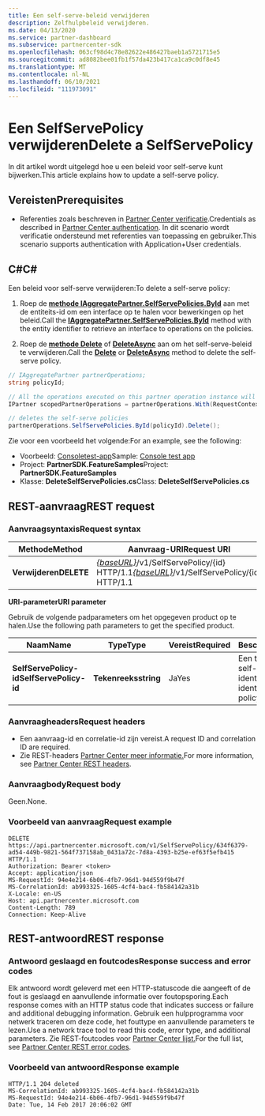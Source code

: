 ```yaml
---
title: Een self-serve-beleid verwijderen
description: Zelfhulpbeleid verwijderen.
ms.date: 04/13/2020
ms.service: partner-dashboard
ms.subservice: partnercenter-sdk
ms.openlocfilehash: 063cf98d4c78e82622e486427baeb1a5721715e5
ms.sourcegitcommit: ad8082bee01fb1f57da423b417ca1ca9c0df8e45
ms.translationtype: MT
ms.contentlocale: nl-NL
ms.lasthandoff: 06/10/2021
ms.locfileid: "111973091"
---
```

# <a name="delete-a-selfservepolicy"></a><span data-ttu-id="0b628-103">Een SelfServePolicy verwijderen</span><span class="sxs-lookup"><span data-stu-id="0b628-103">Delete a SelfServePolicy</span></span>

<span data-ttu-id="0b628-104">In dit artikel wordt uitgelegd hoe u een beleid voor self-serve kunt bijwerken.</span><span class="sxs-lookup"><span data-stu-id="0b628-104">This article explains how to update a self-serve policy.</span></span>

## <a name="prerequisites"></a><span data-ttu-id="0b628-105">Vereisten</span><span class="sxs-lookup"><span data-stu-id="0b628-105">Prerequisites</span></span>

- <span data-ttu-id="0b628-106">Referenties zoals beschreven in [Partner Center verificatie](partner-center-authentication.md).</span><span class="sxs-lookup"><span data-stu-id="0b628-106">Credentials as described in [Partner Center authentication](partner-center-authentication.md).</span></span> <span data-ttu-id="0b628-107">In dit scenario wordt verificatie ondersteund met referenties van toepassing en gebruiker.</span><span class="sxs-lookup"><span data-stu-id="0b628-107">This scenario supports authentication with Application+User credentials.</span></span>

## <a name="c"></a><span data-ttu-id="0b628-108">C\#</span><span class="sxs-lookup"><span data-stu-id="0b628-108">C\#</span></span>

<span data-ttu-id="0b628-109">Een beleid voor self-serve verwijderen:</span><span class="sxs-lookup"><span data-stu-id="0b628-109">To delete a self-serve policy:</span></span>

1. <span data-ttu-id="0b628-110">Roep de [**methode IAggregatePartner.SelfServePolicies.ById**](/dotnet/api/microsoft.store.partnercenter.iselfservepoliciescollection.byid) aan met de entiteits-id om een interface op te halen voor bewerkingen op het beleid.</span><span class="sxs-lookup"><span data-stu-id="0b628-110">Call the [**IAggregatePartner.SelfServePolicies.ById**](/dotnet/api/microsoft.store.partnercenter.iselfservepoliciescollection.byid) method with the entity identifier to retrieve an interface to operations on the policies.</span></span>

2. <span data-ttu-id="0b628-111">Roep de [**methode Delete**](/dotnet/api/microsoft.store.partnercenter.SelfServePolicies.delete) of [**DeleteAsync**](/dotnet/api/microsoft.store.partnercenter.SelfServePolicies.deleteasync) aan om het self-serve-beleid te verwijderen.</span><span class="sxs-lookup"><span data-stu-id="0b628-111">Call the [**Delete**](/dotnet/api/microsoft.store.partnercenter.SelfServePolicies.delete) or [**DeleteAsync**](/dotnet/api/microsoft.store.partnercenter.SelfServePolicies.deleteasync) method to delete the self-serve policy.</span></span>

``` csharp
// IAggregatePartner partnerOperations;
string policyId;

// All the operations executed on this partner operation instance will share the same correlation Id but will differ in request Id
IPartner scopedPartnerOperations = partnerOperations.With(RequestContextFactory.Instance.Create(Guid.NewGuid()));

// deletes the self-serve policies
partnerOperations.SelfServePolicies.ById(policyId).Delete();
```

<span data-ttu-id="0b628-112">Zie voor een voorbeeld het volgende:</span><span class="sxs-lookup"><span data-stu-id="0b628-112">For an example, see the following:</span></span>

- <span data-ttu-id="0b628-113">Voorbeeld: [Consoletest-app](console-test-app.md)</span><span class="sxs-lookup"><span data-stu-id="0b628-113">Sample: [Console test app](console-test-app.md)</span></span>
- <span data-ttu-id="0b628-114">Project: **PartnerSDK.FeatureSamples**</span><span class="sxs-lookup"><span data-stu-id="0b628-114">Project: **PartnerSDK.FeatureSamples**</span></span>
- <span data-ttu-id="0b628-115">Klasse: **DeleteSelfServePolicies.cs**</span><span class="sxs-lookup"><span data-stu-id="0b628-115">Class: **DeleteSelfServePolicies.cs**</span></span>

## <a name="rest-request"></a><span data-ttu-id="0b628-116">REST-aanvraag</span><span class="sxs-lookup"><span data-stu-id="0b628-116">REST request</span></span>

### <a name="request-syntax"></a><span data-ttu-id="0b628-117">Aanvraagsyntaxis</span><span class="sxs-lookup"><span data-stu-id="0b628-117">Request syntax</span></span>

| <span data-ttu-id="0b628-118">Methode</span><span class="sxs-lookup"><span data-stu-id="0b628-118">Method</span></span>  | <span data-ttu-id="0b628-119">Aanvraag-URI</span><span class="sxs-lookup"><span data-stu-id="0b628-119">Request URI</span></span>                                                                   |
|---------|-------------------------------------------------------------------------------|
| <span data-ttu-id="0b628-120">**Verwijderen**</span><span class="sxs-lookup"><span data-stu-id="0b628-120">**DELETE**</span></span> | <span data-ttu-id="0b628-121">[*{baseURL}*](partner-center-rest-urls.md)/v1/SelfServePolicy/{id} HTTP/1.1</span><span class="sxs-lookup"><span data-stu-id="0b628-121">[*{baseURL}*](partner-center-rest-urls.md)/v1/SelfServePolicy/{id} HTTP/1.1</span></span> |

<span data-ttu-id="0b628-122">**URI-parameter**</span><span class="sxs-lookup"><span data-stu-id="0b628-122">**URI parameter**</span></span>

<span data-ttu-id="0b628-123">Gebruik de volgende padparameters om het opgegeven product op te halen.</span><span class="sxs-lookup"><span data-stu-id="0b628-123">Use the following path parameters to get the specified product.</span></span>

| <span data-ttu-id="0b628-124">Naam</span><span class="sxs-lookup"><span data-stu-id="0b628-124">Name</span></span>                       | <span data-ttu-id="0b628-125">Type</span><span class="sxs-lookup"><span data-stu-id="0b628-125">Type</span></span>         | <span data-ttu-id="0b628-126">Vereist</span><span class="sxs-lookup"><span data-stu-id="0b628-126">Required</span></span> | <span data-ttu-id="0b628-127">Beschrijving</span><span class="sxs-lookup"><span data-stu-id="0b628-127">Description</span></span>                                                     |
|----------------------------|--------------|----------|-----------------------------------------------------------------|
| <span data-ttu-id="0b628-128">**SelfServePolicy-id**</span><span class="sxs-lookup"><span data-stu-id="0b628-128">**SelfServePolicy-id**</span></span>     | <span data-ttu-id="0b628-129">**Tekenreeks**</span><span class="sxs-lookup"><span data-stu-id="0b628-129">**string**</span></span>   | <span data-ttu-id="0b628-130">Ja</span><span class="sxs-lookup"><span data-stu-id="0b628-130">Yes</span></span>      | <span data-ttu-id="0b628-131">Een tekenreeks die het self-serve-beleid identificeert.</span><span class="sxs-lookup"><span data-stu-id="0b628-131">A string that identifies the self-serve policy.</span></span>                 |

### <a name="request-headers"></a><span data-ttu-id="0b628-132">Aanvraagheaders</span><span class="sxs-lookup"><span data-stu-id="0b628-132">Request headers</span></span>

- <span data-ttu-id="0b628-133">Een aanvraag-id en correlatie-id zijn vereist.</span><span class="sxs-lookup"><span data-stu-id="0b628-133">A request ID and correlation ID are required.</span></span>
- <span data-ttu-id="0b628-134">Zie REST-headers [Partner Center meer informatie.](headers.md)</span><span class="sxs-lookup"><span data-stu-id="0b628-134">For more information, see [Partner Center REST headers](headers.md).</span></span>

### <a name="request-body"></a><span data-ttu-id="0b628-135">Aanvraagbody</span><span class="sxs-lookup"><span data-stu-id="0b628-135">Request body</span></span>

<span data-ttu-id="0b628-136">Geen.</span><span class="sxs-lookup"><span data-stu-id="0b628-136">None.</span></span>

### <a name="request-example"></a><span data-ttu-id="0b628-137">Voorbeeld van aanvraag</span><span class="sxs-lookup"><span data-stu-id="0b628-137">Request example</span></span>

```http
DELETE https://api.partnercenter.microsoft.com/v1/SelfServePolicy/634f6379-ad54-449b-9821-564f737158ab_0431a72c-7d8a-4393-b25e-ef63f5efb415 HTTP/1.1
Authorization: Bearer <token>
Accept: application/json
MS-RequestId: 94e4e214-6b06-4fb7-96d1-94d559f9b47f
MS-CorrelationId: ab993325-1605-4cf4-bac4-fb584142a31b
X-Locale: en-US
Host: api.partnercenter.microsoft.com
Content-Length: 789
Connection: Keep-Alive

```

## <a name="rest-response"></a><span data-ttu-id="0b628-138">REST-antwoord</span><span class="sxs-lookup"><span data-stu-id="0b628-138">REST response</span></span>

### <a name="response-success-and-error-codes"></a><span data-ttu-id="0b628-139">Antwoord geslaagd en foutcodes</span><span class="sxs-lookup"><span data-stu-id="0b628-139">Response success and error codes</span></span>

<span data-ttu-id="0b628-140">Elk antwoord wordt geleverd met een HTTP-statuscode die aangeeft of de fout is geslaagd en aanvullende informatie over foutopsporing.</span><span class="sxs-lookup"><span data-stu-id="0b628-140">Each response comes with an HTTP status code that indicates success or failure and additional debugging information.</span></span> <span data-ttu-id="0b628-141">Gebruik een hulpprogramma voor netwerk traceren om deze code, het fouttype en aanvullende parameters te lezen.</span><span class="sxs-lookup"><span data-stu-id="0b628-141">Use a network trace tool to read this code, error type, and additional parameters.</span></span> <span data-ttu-id="0b628-142">Zie REST-foutcodes voor [Partner Center lijst.](error-codes.md)</span><span class="sxs-lookup"><span data-stu-id="0b628-142">For the full list, see [Partner Center REST error codes](error-codes.md).</span></span>

### <a name="response-example"></a><span data-ttu-id="0b628-143">Voorbeeld van antwoord</span><span class="sxs-lookup"><span data-stu-id="0b628-143">Response example</span></span>

```http
HTTP/1.1 204 deleted
MS-CorrelationId: ab993325-1605-4cf4-bac4-fb584142a31b
MS-RequestId: 94e4e214-6b06-4fb7-96d1-94d559f9b47f
Date: Tue, 14 Feb 2017 20:06:02 GMT

```

